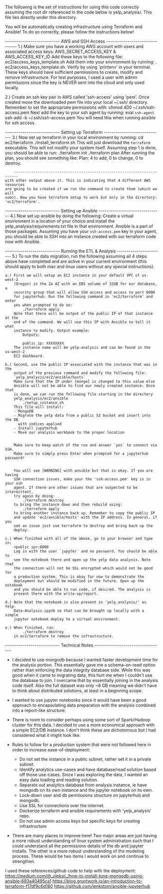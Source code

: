 The following is the set of instructions for using this code correctly
assuming the root dir referenced in the code below is yelp_analysis/. This file
lies directly under this directory.


You will be automatically creating infrastructure using Terraform and Ansible!
To do so correctly, please follow the instructions below!


---------------------------- AWS and SSH Access --------------------------------
1.) Make sure you have a working AWS account with users and associated access keys:
        AWS_SECRET_ACCESS_KEY & AWS_ACCESS_KEY_ID
    Add these keys to the following file:
        ec2/access_keys_template.sh
    Add them into your environment by running:
        . ec2/access_keys_template.sh.
    Verify by using 'printenv' in your terminal.
    These keys should have sufficient permissions to create, modify and remove
    infrastructure. For test purposes, I used a user with admin permissions
    since the key is NEVER sent into the cloud and only used locally.

2.) Create an ssh key pair in AWS called 'ssh-access' using 'pem'. Once created
    move the downloaded pem file into your local ~/.ssh/ directory. Remember
    to set the appropriate permissions with:
        chmod 400 ~/.ssh/ssh-access.pem
    Next add the key to your ssh agent by running:
        eval `ssh-agent`
        ssh-add -k ~/.ssh/ssh-access.pem
    You will need this when running ansible for ssh access.


---------------------------- Setting up Terraform ------------------------------
3.) Now set up terraform in your local environment by running:
        cd ec2/terraform
        ./install_terraform.sh
    This will just download the `terraform` executable. This will not modify your
    system itself. Assuming step 1 is done, you should be able to run:
        ./terraform init
        ./terraform plan
    After running the plan, you should see something like:
        Plan: 4 to add, 0 to change, 0 to destroy.

        ------------------------------------------------------------------------
    with other output above it. This is indicating that 4 different AWS resources
    are going to be created if we run the command to create them (which we will
    soon). Now you have terraform setup to work but only in the directory:
    'ec2/terraform'.


---------------------------- Setting up Ansible --------------------------------
4.) Now set up ansible by doing the following:
    Create a virtual environment in a location of your choice and install
    the yelp_analysis/requirements.txt file in that environment. Ansible is
    a part of those packages. Assuming you have your `ssh-access.pem` key
    in your agent, you should be able to SSH into an instance created with
    our terraform code now with Ansible.


---------------------------- Running the ETL & Analysis ------------------------
5.) To run the data migration, run the following assuming all 4 steps above
    have completed and are active in your current environment (this should apply
    to both mac and linux users without any special instructions).

    a.) First we will setup an EC2 instance in your default VPC of us-west-2
        (Oregon) in the 2a AZ with an EBS volume of 32GB for our database, a
        security group that will allow SSH access and access to port 8000
        for jupyterhub. Run the following command in 'ec2/terraform' and enter
        yes when prompted to do so:
            ./terraform apply
        Note that there will be output of the public IP of that instance at the
        end of the command. We will use this IP with Ansible to tell it what
        instance to modify. Output example:
            Outputs:
            
            public_ip: XXXXXXXX                         
        The instance name will be yelp-analysis and can be found in the us-west-2
        EC2 dashboard.

    b.) Second, use the public IP associated with the instance that was in the
        output of the previous command and modify the following file:
        `yelp_analysis/ec2/ansible/hosts`
        Make sure that the IP under [mongo] is changed to this value else
        Ansible will not be able to find our newly created instance. Once that
        is done, we can run the following file starting in the directory
        yelp_analysis/ec2/ansible
            ./setup_instance.sh
        This file will install:
        - MongoDB
        - Migrate the yelp data from a public S3 bucket and insert into the DB
          with indices applied
        - Install jupyterhub
        - Move our analysis workbook to the proper location

        
        Make sure to keep watch of the run and answer `yes` to connect via SSH.
        Make sure to simply press Enter when prompted for a jupyterhub password!
        
        
        You will see [WARNING] with ansible but that is okay. If you are having
        SSH connection issues, make your the 'ssh-access.pem' key is in your ssh
        agent. If there are other issues that are suspected to be intermittent,
        try again by doing:
            ./terraform destroy
        to bring the instance down and then rebuild using:
            ./terraform apply
        to bring another instance back up. Remember to copy the public IP
        and update 'ec2/ansible/hosts' with the IP address. In general, if you
        see an issue just use terraform to destroy and bring back up the
        deploy.

    c.) When finished with all of the above, go to your browser and type in:
        <public ip>:8000
        Log in with the user `jupyter` and no password. You should be able to
        see the notebook there and open up the yelp data analysis. Note that
        the connection will not be SSL encrypted which would not be good for
        a production system. This is okay for now to demonstrate the
        deployment but should be modified in the future. Open up the notebook
        and you should be able to run code, if desired. The analysis is
        present there with the write-up/report.

    d.) Note that the notebook is also present in 'yelp_analysis/' as Yelp-
        Data-Analysis.ipynb so that can be brought up locally with a simple
        jupyter notebook deploy to a virtual environment.

    e.) When finished, run:
            ./terraform destroy
        in ec2/terraform to remove the infrastructure.


---------------------------- Technical Notes -----------------------------------

- I decided to use mongodb because I wanted faster development time for the
analysis portion. This essentially gave me a schema-on-read option rather than
enforcing the data integrity database side. While this was good when it came
to migrating data, this hurt me when I couldn't use the database to join. I
overcame that by essentially joining in the analysis code itself. Also the full
dataset was only ~8 GB meaning we didn't have to think about distributed
solutions, at least in a beginning scope.

- I wanted to use jupyter notebooks since it would have been a good approach
to encapsulating data preparation with the analysis combined into a report-like
structure.

- There is room to consider perhaps using some sort of Spark/Hadoop cluster
  for this data. I decided to use a more economical approach with a simple
  EC2/DB instance. I don't think these are dichotomous but I had considered
  what it might look like.

- Rules to follow for a production system that were not followed here
  in order to increase ease-of-deployment:
  - Do not set the instance in a public subnet, rather set it in a private
    subnet.
  - Identify analytics use-cases and have database/read solution based off those
    use-cases. Since I was exploring the data, I wanted an easy data loading
    and reading solution.
  - Separate out analytics database from analysis instance, ie have mongodb on
    its own instance and the jupyter notebook on its own.
  - Lock-down user and db permissions structure on jupyterhub and mongodb.
  - Use SSL for connections over the internet.
  - Dockerize terraform and ansible requirements with 'yelp_analysis' repo.
  - Do not use admin access keys but specific keys for creating infrastructure

- There are many places to improve here! Two major areas are just having a more
  robust understanding of linux system administration such that I could understand
  all the permissions details of the db and jupyter installs. The other is a more
  robust understanding of the modeling process. These would be two items I would
  work on and continue to strengthen.

I used these references/github code to help with the deployment:
https://medium.com/@_oleksii_/how-to-install-tune-mongodb-using-ansible-693a40495ca1
https://blog.gruntwork.io/an-introduction-to-terraform-f17df9c6d180
https://github.com/jenkstom/ansible-jupyterhub
